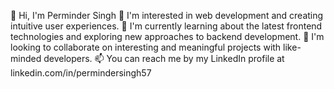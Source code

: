 👋 Hi, I'm Perminder Singh
👀 I'm interested in web development and creating intuitive user experiences.
🌱 I'm currently learning about the latest frontend technologies and exploring new approaches to backend development.
💞️ I'm looking to collaborate on interesting and meaningful projects with like-minded developers.
📫 You can reach me by my LinkedIn profile at linkedin.com/in/permindersingh57

<!---
navada-me/navada-me is a ✨ special ✨ repository because its `README.md` (this file) appears on your GitHub profile.
You can click the Preview link to take a look at your changes.
--->
